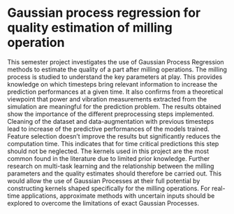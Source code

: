 # Gaussian process regression for quality estimation of milling operation

This semester project investigates the use of Gaussian Process Regression methods to estimate the quality of a part after milling operations. 
The milling process is studied to understand the key parameters at play. This provides knowledge on which timesteps bring relevant information to increase the prediction performances at a given time. It also confirms from a theoretical viewpoint that power and vibration measurements extracted from the simulation are meaningful for the prediction problem.
The results obtained show the importance of the different preprocessing steps implemented. Cleaning of the dataset and data-augmentation with previous timesteps lead to
increase of the predictive performances of the models trained. Feature selection doesn’t improve the results but significantly reduces the computation time. This indicates that for time critical predictions this step should not be neglected. 
The kernels used in this project are the most common found in the literature due to
limited prior knowledge. Further research on multi-task learning and the relationship between the milling parameters and the quality estimates should therefore be carried out. This would allow the use of Gaussian Processes at their full potential by constructing kernels shaped specifically for the milling operations. For real-time applications, approximate methods with uncertain inputs should be explored to overcome the limitations of exact Gaussian Processes.
